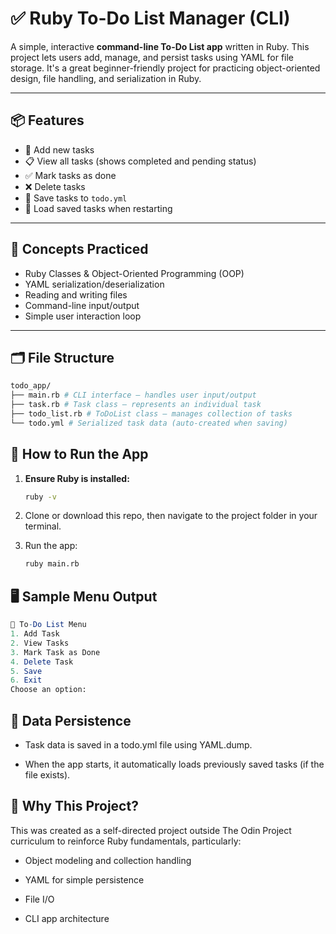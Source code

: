 # ✅ Ruby To-Do List Manager (CLI)

A simple, interactive **command-line To-Do List app** written in Ruby. This project lets users add, manage, and persist tasks using YAML for file storage. It's a great beginner-friendly project for practicing object-oriented design, file handling, and serialization in Ruby.

---

## 📦 Features

- 📝 Add new tasks
- 📋 View all tasks (shows completed and pending status)
- ✅ Mark tasks as done
- ❌ Delete tasks
- 💾 Save tasks to `todo.yml`
- 🔄 Load saved tasks when restarting

---

## 🧠 Concepts Practiced

- Ruby Classes & Object-Oriented Programming (OOP)
- YAML serialization/deserialization
- Reading and writing files
- Command-line input/output
- Simple user interaction loop

---

## 🗂️ File Structure

```bash
todo_app/
├── main.rb # CLI interface – handles user input/output
├── task.rb # Task class – represents an individual task
├── todo_list.rb # ToDoList class – manages collection of tasks
└── todo.yml # Serialized task data (auto-created when saving)
```

## 🚀 How to Run the App

1. **Ensure Ruby is installed:**
   ```bash
   ruby -v
   ```

2. Clone or download this repo, then navigate to the project folder in your terminal.

3. Run the app:
    ```bash
    ruby main.rb
    ```

## 🖥️ Sample Menu Output
```mathematica
📝 To-Do List Menu
1. Add Task
2. View Tasks
3. Mark Task as Done
4. Delete Task
5. Save
6. Exit
Choose an option:
```

## 💾 Data Persistence
- Task data is saved in a todo.yml file using YAML.dump.

- When the app starts, it automatically loads previously saved tasks (if the file exists).

## 🎯 Why This Project?
This was created as a self-directed project outside The Odin Project curriculum to reinforce Ruby fundamentals, particularly:

- Object modeling and collection handling

- YAML for simple persistence

- File I/O

- CLI app architecture